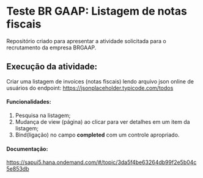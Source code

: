 # Teste BR GAAP: Listagem de notas fiscais

Repositório criado para apresentar a atividade solicitada para o recrutamento da empresa BRGAAP.

## Execução da atividade:

  Criar uma listagem de invoices (notas fiscais) lendo arquivo json online de usuários do endpoint: https://jsonplaceholder.typicode.com/todos
  
#### Funcionalidades:

  1. Pesquisa na listagem;
  2. Mudança de view (página) ao clicar para ver detalhes em um item da listagem;
  3. Bind(ligação) no campo **completed** com um controle apropriado. 

#### Documentação:
  https://sapui5.hana.ondemand.com/#/topic/3da5f4be63264db99f2e5b04c5e853db
